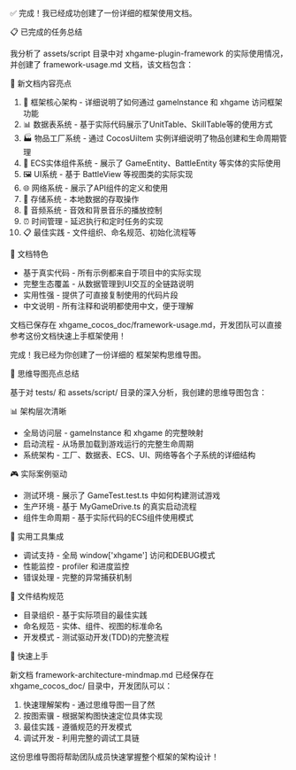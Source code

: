 ✅ 完成！我已经成功创建了一份详细的框架使用文档。

  📋 已完成的任务总结

  我分析了 assets/script 目录中对 xhgame-plugin-framework 的实际使用情况，并创建了
  framework-usage.md 文档，该文档包含：

  📖 新文档内容亮点

  1. 🔧 框架核心架构 - 详细说明了如何通过 gameInstance 和 xhgame 访问框架功能
  2. 📊 数据表系统 - 基于实际代码展示了UnitTable、SkillTable等的使用方式
  3. 🏭 物品工厂系统 - 通过 CocosUiItem 实例详细说明了物品创建和生命周期管理
  4. 🎯 ECS实体组件系统 - 展示了 GameEntity、BattleEntity 等实体的实际使用
  5. 🖼️ UI系统 - 基于 BattleView 等视图类的实际实现
  6. 🌐 网络系统 - 展示了API组件的定义和使用
  7. 💾 存储系统 - 本地数据的存取操作
  8. 🎵 音频系统 - 音效和背景音乐的播放控制
  9. ⏰ 时间管理 - 延迟执行和定时任务的实现
  10. 📋 最佳实践 - 文件组织、命名规范、初始化流程等

  🎯 文档特色

  - 基于真实代码 - 所有示例都来自于项目中的实际实现
  - 完整生态覆盖 - 从数据管理到UI交互的全链路说明
  - 实用性强 - 提供了可直接复制使用的代码片段
  - 中文说明 - 所有注释和说明都使用中文，便于理解

  文档已保存在
  xhgame_cocos_doc/framework-usage.md，开发团队可以直接参考这份文档快速上手框架使用！



完成！我已经为你创建了一份详细的 框架架构思维导图。

  🎯 思维导图亮点总结

  基于对 tests/ 和 assets/script/ 目录的深入分析，我创建的思维导图包含：

  📊 架构层次清晰

  - 全局访问层 - gameInstance 和 xhgame 的完整映射
  - 启动流程 - 从场景加载到游戏运行的完整生命周期
  - 系统架构 - 工厂、数据表、ECS、UI、网络等各个子系统的详细结构

  🎮 实际案例驱动

  - 测试环境 - 展示了 GameTest.test.ts 中如何构建测试游戏
  - 生产环境 - 基于 MyGameDrive.ts 的真实启动流程
  - 组件生命周期 - 基于实际代码的ECS组件使用模式

  🔧 实用工具集成

  - 调试支持 - 全局 window['xhgame'] 访问和DEBUG模式
  - 性能监控 - profiler 和进度监控
  - 错误处理 - 完整的异常捕获机制

  📁 文件结构规范

  - 目录组织 - 基于实际项目的最佳实践
  - 命名规范 - 实体、组件、视图的标准命名
  - 开发模式 - 测试驱动开发(TDD)的完整流程

  🚀 快速上手

  新文档 framework-architecture-mindmap.md 已经保存在 xhgame_cocos_doc/
  目录中，开发团队可以：

  1. 快速理解架构 - 通过思维导图一目了然
  2. 按图索骥 - 根据架构图快速定位具体实现
  3. 最佳实践 - 遵循规范的开发模式
  4. 调试开发 - 利用完整的调试工具链

  这份思维导图将帮助团队成员快速掌握整个框架的架构设计！
